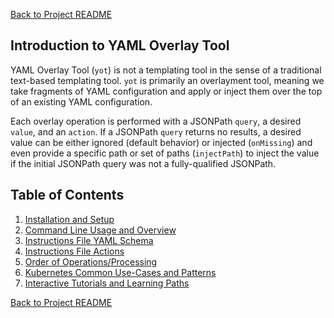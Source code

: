 [Back to Project README](../README.md)


## Introduction to YAML Overlay Tool

YAML Overlay Tool (`yot`) is not a templating tool in the sense of a traditional text-based templating tool.  `yot` is primarily an overlayment tool, meaning we take fragments of YAML configuration and apply or inject them over the top of an existing YAML configuration.  

Each overlay operation is performed with a JSONPath `query`, a desired `value`, and an `action`.  If a JSONPath `query` returns no results, a desired value can be either ignored (default behavior) or injected (`onMissing`) and even provide a specific path or set of paths (`injectPath`) to inject the value if the initial JSONPath query was not a fully-qualified JSONPath.  

## Table of Contents
1. [Installation and Setup](sections/setup.md)
1. [Command Line Usage and Overview](sections/usage.md)
1. [Instructions File YAML Schema](sections/instructionsFile.md)
1. [Instructions File Actions](sections/actions.md)
1. [Order of Operations/Processing](sections/orderOfOperations.md)
1. [Kubernetes Common Use-Cases and Patterns](sections/kubernetesUseCases.md)
1. [Interactive Tutorials and Learning Paths](sections/tutorials.md)


[Back to Project README](../README.md)